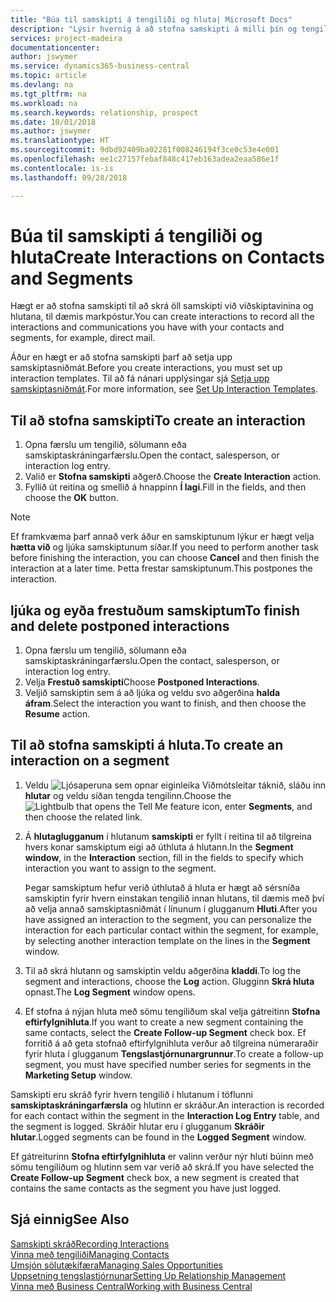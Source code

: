 ```yaml
---
title: "Búa til samskipti á tengiliði og hluta| Microsoft Docs"
description: "Lýsir hvernig á að stofna samskipti á milli þín og tengiliða og hluta í Business Central, eins og til dæmis beint tölvupóstsamband."
services: project-madeira
documentationcenter: 
author: jswymer
ms.service: dynamics365-business-central
ms.topic: article
ms.devlang: na
ms.tgt_pltfrm: na
ms.workload: na
ms.search.keywords: relationship, prospect
ms.date: 10/01/2018
ms.author: jswymer
ms.translationtype: HT
ms.sourcegitcommit: 9dbd92409ba02281f008246194f3ce0c53e4e001
ms.openlocfilehash: ee1c27157febaf848c417eb163adea2eaa586e1f
ms.contentlocale: is-is
ms.lasthandoff: 09/28/2018

---
```

# <a name="create-interactions-on-contacts-and-segments"></a><span data-ttu-id="cab10-103">Búa til samskipti á tengiliði og hluta</span><span class="sxs-lookup"><span data-stu-id="cab10-103">Create Interactions on Contacts and Segments</span></span>
<span data-ttu-id="cab10-104">Hægt er að stofna samskipti til að skrá öll samskipti við viðskiptavinina og hlutana, til dæmis markpóstur.</span><span class="sxs-lookup"><span data-stu-id="cab10-104">You can create interactions to record all the interactions and communications you have with your contacts and segments, for example, direct mail.</span></span>

<span data-ttu-id="cab10-105">Áður en hægt er að stofna samskipti þarf að setja upp samskiptasniðmát.</span><span class="sxs-lookup"><span data-stu-id="cab10-105">Before you create interactions, you must set up interaction templates.</span></span> <span data-ttu-id="cab10-106">Til að fá nánari upplýsingar sjá  [Setja upp samskiptasniðmát](marketing-interactions.md).</span><span class="sxs-lookup"><span data-stu-id="cab10-106">For more information, see  [Set Up Interaction Templates](marketing-interactions.md).</span></span>

## <a name="to-create-an-interaction"></a><span data-ttu-id="cab10-107">Til að stofna samskipti</span><span class="sxs-lookup"><span data-stu-id="cab10-107">To create an interaction</span></span>
1. <span data-ttu-id="cab10-108">Opna færslu um tengilið, sölumann eða samskiptaskráningarfærslu.</span><span class="sxs-lookup"><span data-stu-id="cab10-108">Open the contact, salesperson, or interaction log entry.</span></span>
2. <span data-ttu-id="cab10-109">Valið er **Stofna samskipti** aðgerð.</span><span class="sxs-lookup"><span data-stu-id="cab10-109">Choose the **Create Interaction** action.</span></span>
3. <span data-ttu-id="cab10-110">Fyllið út reitina og smellið á hnappinn **Í lagi**.</span><span class="sxs-lookup"><span data-stu-id="cab10-110">Fill in the fields, and then choose the **OK** button.</span></span>

> [!NOTE]  
>   <span data-ttu-id="cab10-111">Ef framkvæma þarf annað verk áður en samskiptunum lýkur er hægt velja **hætta við** og ljúka samskiptunum síðar.</span><span class="sxs-lookup"><span data-stu-id="cab10-111">If you need to perform another task before finishing the interaction, you can choose **Cancel** and then finish the interaction at a later time.</span></span> <span data-ttu-id="cab10-112">Þetta frestar samskiptunum.</span><span class="sxs-lookup"><span data-stu-id="cab10-112">This postpones the interaction.</span></span>

## <a name="to-finish-and-delete-postponed-interactions"></a><span data-ttu-id="cab10-113">ljúka og eyða frestuðum samskiptum</span><span class="sxs-lookup"><span data-stu-id="cab10-113">To finish and delete postponed interactions</span></span>
1. <span data-ttu-id="cab10-114">Opna færslu um tengilið, sölumann eða samskiptaskráningarfærslu.</span><span class="sxs-lookup"><span data-stu-id="cab10-114">Open the contact, salesperson, or interaction log entry.</span></span>
2. <span data-ttu-id="cab10-115">Velja **Frestuð samskipti**</span><span class="sxs-lookup"><span data-stu-id="cab10-115">Choose **Postponed Interactions**.</span></span>
3. <span data-ttu-id="cab10-116">Veljið samskiptin sem á að ljúka og veldu svo aðgerðina **halda áfram**.</span><span class="sxs-lookup"><span data-stu-id="cab10-116">Select the interaction you want to finish, and then choose the **Resume** action.</span></span>

## <a name="to-create-an-interaction-on-a-segment"></a><span data-ttu-id="cab10-117">Til að stofna samskipti á hluta.</span><span class="sxs-lookup"><span data-stu-id="cab10-117">To create an interaction on a segment</span></span>
1. <span data-ttu-id="cab10-118">Veldu ![Ljósaperuna sem opnar eiginleika Viðmótsleitar](media/ui-search/search_small.png "Segðu mér hvað þú vilt gera") táknið, sláðu inn **hlutar** og veldu síðan tengda tengilinn.</span><span class="sxs-lookup"><span data-stu-id="cab10-118">Choose the ![Lightbulb that opens the Tell Me feature](media/ui-search/search_small.png "Tell me what you want to do") icon, enter **Segments**, and then choose the related link.</span></span>
2. <span data-ttu-id="cab10-119">Á **hlutaglugganum** í hlutanum **samskipti** er fyllt í reitina til að tilgreina hvers konar samskiptum eigi að úthluta á hlutann.</span><span class="sxs-lookup"><span data-stu-id="cab10-119">In the **Segment window**, in the **Interaction** section, fill in the fields to specify which interaction you want to assign to the segment.</span></span>

    <span data-ttu-id="cab10-120">Þegar samskiptum hefur verið úthlutað á hluta er hægt að sérsníða samskiptin fyrir hvern einstakan tengilið innan hlutans, til dæmis með því að velja annað samskiptasniðmát í línunum í glugganum **Hluti**.</span><span class="sxs-lookup"><span data-stu-id="cab10-120">After you have assigned an interaction to the segment, you can personalize the interaction for each particular contact within the segment, for example, by selecting another interaction template on the lines in the **Segment** window.</span></span>  
3. <span data-ttu-id="cab10-121">Til að skrá hlutann og samskiptin veldu aðgerðina **kladdi**.</span><span class="sxs-lookup"><span data-stu-id="cab10-121">To log the segment and interactions, choose the **Log** action.</span></span> <span data-ttu-id="cab10-122">Glugginn **Skrá hluta** opnast.</span><span class="sxs-lookup"><span data-stu-id="cab10-122">The **Log Segment** window opens.</span></span>
4. <span data-ttu-id="cab10-123">Ef stofna á nýjan hluta með sömu tengiliðum skal velja gátreitinn **Stofna eftirfylgnihluta**.</span><span class="sxs-lookup"><span data-stu-id="cab10-123">If you want to create a new segment containing the same contacts, select the **Create Follow-up Segment** check box.</span></span> <span data-ttu-id="cab10-124">Ef forritið á að geta stofnað eftirfylgnihluta verður að tilgreina númeraraðir fyrir hluta í glugganum **Tengslastjórnunargrunnur**.</span><span class="sxs-lookup"><span data-stu-id="cab10-124">To create a follow-up segment, you must have specified number series for segments in the **Marketing Setup** window.</span></span>

<span data-ttu-id="cab10-125">Samskipti eru skráð fyrir hvern tengilið í hlutanum í töflunni **samskiptaskráningarfærsla** og hlutinn er skráður.</span><span class="sxs-lookup"><span data-stu-id="cab10-125">An interaction is recorded for each contact within the segment in the **Interaction Log Entry** table, and the segment is logged.</span></span> <span data-ttu-id="cab10-126">Skráðir hlutar eru í glugganum **Skráðir hlutar**.</span><span class="sxs-lookup"><span data-stu-id="cab10-126">Logged segments can be found in the **Logged Segment** window.</span></span>

<span data-ttu-id="cab10-127">Ef gátreiturinn **Stofna eftirfylgnihluta** er valinn verður nýr hluti búinn með sömu tengiliðum og hlutinn sem var verið að skrá.</span><span class="sxs-lookup"><span data-stu-id="cab10-127">If you have selected the **Create Follow-up Segment** check box, a new segment is created that contains the same contacts as the segment you have just logged.</span></span>

## <a name="see-also"></a><span data-ttu-id="cab10-128">Sjá einnig</span><span class="sxs-lookup"><span data-stu-id="cab10-128">See Also</span></span>
[<span data-ttu-id="cab10-129">Samskipti skráð</span><span class="sxs-lookup"><span data-stu-id="cab10-129">Recording Interactions</span></span>](marketing-interactions.md)  
[<span data-ttu-id="cab10-130">Vinna með tengiliði</span><span class="sxs-lookup"><span data-stu-id="cab10-130">Managing Contacts</span></span>](marketing-contacts.md)  
[<span data-ttu-id="cab10-131">Umsjón sölutækifæra</span><span class="sxs-lookup"><span data-stu-id="cab10-131">Managing Sales Opportunities</span></span>](marketing-manage-sales-opportunities.md)  
[<span data-ttu-id="cab10-132">Uppsetning tengslastjórnunar</span><span class="sxs-lookup"><span data-stu-id="cab10-132">Setting Up Relationship Management</span></span>](marketing-setup-marketing.md)  
[<span data-ttu-id="cab10-133">Vinna með Business Central</span><span class="sxs-lookup"><span data-stu-id="cab10-133">Working with Business Central</span></span>](ui-work-product.md)

